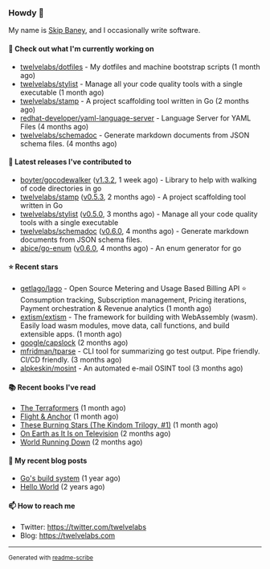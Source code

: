 ### Howdy 👋

My name is [Skip Baney](https://twelvelabs.com), and I occasionally write software.

#### 👷 Check out what I'm currently working on

- [twelvelabs/dotfiles](https://github.com/twelvelabs/dotfiles) - My dotfiles and machine bootstrap scripts  (1 month ago)
- [twelvelabs/stylist](https://github.com/twelvelabs/stylist) - Manage all your code quality tools with a single executable (1 month ago)
- [twelvelabs/stamp](https://github.com/twelvelabs/stamp) - A project scaffolding tool written in Go (2 months ago)
- [redhat-developer/yaml-language-server](https://github.com/redhat-developer/yaml-language-server) - Language Server for YAML Files (4 months ago)
- [twelvelabs/schemadoc](https://github.com/twelvelabs/schemadoc) - Generate markdown documents from JSON schema files. (4 months ago)

#### 🔭 Latest releases I've contributed to

- [boyter/gocodewalker](https://github.com/boyter/gocodewalker) ([v1.3.2](https://github.com/boyter/gocodewalker/releases/tag/v1.3.2), 1 week ago) - Library to help with walking of code directories in go
- [twelvelabs/stamp](https://github.com/twelvelabs/stamp) ([v0.5.3](https://github.com/twelvelabs/stamp/releases/tag/v0.5.3), 2 months ago) - A project scaffolding tool written in Go
- [twelvelabs/stylist](https://github.com/twelvelabs/stylist) ([v0.5.0](https://github.com/twelvelabs/stylist/releases/tag/v0.5.0), 3 months ago) - Manage all your code quality tools with a single executable
- [twelvelabs/schemadoc](https://github.com/twelvelabs/schemadoc) ([v0.6.0](https://github.com/twelvelabs/schemadoc/releases/tag/v0.6.0), 4 months ago) - Generate markdown documents from JSON schema files.
- [abice/go-enum](https://github.com/abice/go-enum) ([v0.6.0](https://github.com/abice/go-enum/releases/tag/v0.6.0), 4 months ago) - An enum generator for go

#### ⭐ Recent stars

- [getlago/lago](https://github.com/getlago/lago) - Open Source Metering and Usage Based Billing API ⭐️ Consumption tracking, Subscription management, Pricing iterations, Payment orchestration &amp; Revenue analytics (1 month ago)
- [extism/extism](https://github.com/extism/extism) - The framework for building with WebAssembly (wasm). Easily load wasm modules, move data, call functions, and build extensible apps. (1 month ago)
- [google/capslock](https://github.com/google/capslock) (2 months ago)
- [mfridman/tparse](https://github.com/mfridman/tparse) - CLI tool for summarizing go test output. Pipe friendly. CI/CD friendly. (3 months ago)
- [alpkeskin/mosint](https://github.com/alpkeskin/mosint) - An automated e-mail OSINT tool (3 months ago)

#### 📚 Recent books I've read

- [The Terraformers](https://www.goodreads.com/review/show/5818779700?utm_medium=api&amp;utm_source=rss) (1 month ago)
- [Flight &amp; Anchor](https://www.goodreads.com/review/show/6371038308?utm_medium=api&amp;utm_source=rss) (1 month ago)
- [These Burning Stars (The Kindom Trilogy, #1)](https://www.goodreads.com/review/show/6141288905?utm_medium=api&amp;utm_source=rss) (1 month ago)
- [On Earth as It Is on Television](https://www.goodreads.com/review/show/5308338220?utm_medium=api&amp;utm_source=rss) (2 months ago)
- [World Running Down](https://www.goodreads.com/review/show/5314703206?utm_medium=api&amp;utm_source=rss) (2 months ago)

#### 📜 My recent blog posts

- [Go&#39;s build system](https://twelvelabs.com/2023/01/02/go-build-system/) (1 year ago)
- [Hello World](https://twelvelabs.com/2022/11/20/hello-world/) (2 years ago)

#### 📫 How to reach me

- Twitter: <https://twitter.com/twelvelabs>
- Blog: <https://twelvelabs.com>

---

<sup>Generated with [readme-scribe](https://github.com/muesli/readme-scribe)</sup>
